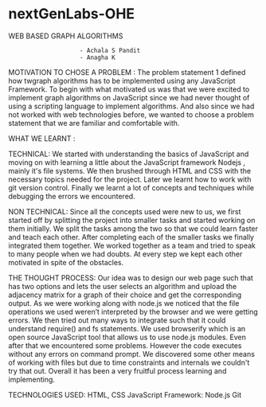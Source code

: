 # nextGenLabs-OHE
WEB BASED GRAPH ALGORITHMS

                        - Achala S Pandit
                        - Anagha K

                    
MOTIVATION TO CHOSE A PROBLEM :
The problem statement 1 defined how twgraph algorithms has to be implemented using any JavaScript Framework. To begin with what motivated us was that we were excited to implement graph algorithms on JavaScript since we had never thought of using a scripting language to implement algorithms. And also since we had not worked with web technologies before, we wanted to choose a problem statement that we are familiar and comfortable with.  


WHAT WE LEARNT :

TECHNICAL:
We started with understanding the basics of JavaScript and moving on with learning a little about the JavaScript framework Nodejs , mainly it's file systems. We then brushed through HTML and CSS with the necessary topics needed for the project. Later we learnt how to work with git version control. Finally we learnt a lot of concepts and techniques while debugging the errors we encountered.

NON TECHNICAL: 
Since all the concepts used were new to us, we first started off by splitting the project into smaller tasks and started working on them initially. We split the tasks among the two so that we could learn faster and teach each other. After completing each of the smaller tasks we finally integrated them together. We worked together as a team and tried to speak to many people when we had doubts. At every step we kept each other motivated in spite of the obstacles.


THE THOUGHT PROCESS: 
Our idea was to design our web page such that has two options and lets the user selects an algorithm and upload the adjacency matrix for a graph of their choice and get the corresponding output. As we were working along with node.js we noticed that the file operations we used weren’t interpreted by the browser and we were getting errors. We then tried out many ways to integrate such that it could understand require() and fs statements. We used browserify which is an open source JavaScript tool that allows us to use node.js modules. Even after that we encountered some problems. However the code executes without any errors on command prompt. We discovered some other means of working with files but due to time constraints and internals we couldn't try that out. Overall it has been a very fruitful process learning and implementing.

TECHNOLOGIES USED:
HTML, CSS 
JavaScript
Framework: Node.js
Git 

